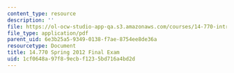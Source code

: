 ```yaml
---
content_type: resource
description: ''
file: https://ol-ocw-studio-app-qa.s3.amazonaws.com/courses/14-770-introduction-to-political-economy-fall-2017/1cf0648a97f89ecbf1235bd716a4bd2d_MIT14_770F17_finalexam.pdf
file_type: application/pdf
parent_uid: 6e3b25a5-9349-0138-f7ae-8754ee8de36a
resourcetype: Document
title: 14.770 Spring 2012 Final Exam
uid: 1cf0648a-97f8-9ecb-f123-5bd716a4bd2d
---
```

